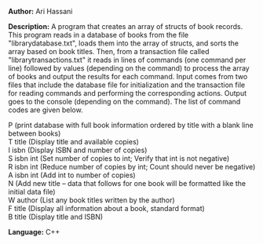 **Author:** Ari Hassani

**Description:** A program that creates an array of structs
of book records. This program reads in a database of
books from the file "librarydatabase.txt", loads them
into the array of structs, and sorts the array based on
book titles. Then, from a transaction file called
"librarytransactions.txt" it reads in lines of commands
(one command per line) followed by values
(depending on the command) to process the array of books
and output the results for each command. Input comes
from two files that include the database file for
initialization and the transaction file for reading
commands and performing the corresponding actions.
Output goes to the console (depending on the command).
The list of command codes are given below.

P (print database with full book information ordered by title with a blank line between books)\
T title (Display title and available copies)\
I isbn (Display ISBN and number of copies)\
S isbn int (Set number of copies to int; Verify that int is not negative)\
R isbn int (Reduce number of copies by int; Count should never be negative)\
A isbn int (Add int to number of copies)\
N (Add new title – data that follows for one book will be formatted like the initial data file)\
W author (List any book titles written by the author)\
F title (Display all information about a book, standard format)\
B title (Display title and ISBN)

**Language:** C++
